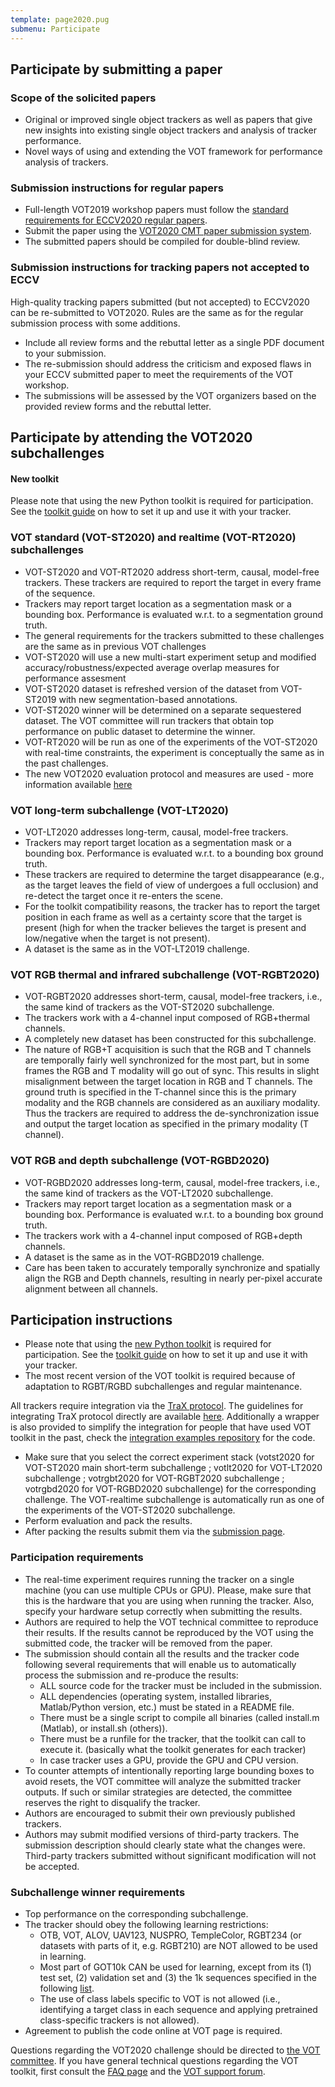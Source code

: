 ```yaml
---
template: page2020.pug
submenu: Participate
---
```


## Participate by submitting a paper

### Scope of the solicited papers

 * Original or improved single object trackers as well as papers that give new insights into existing single object trackers and analysis of tracker performance.
 * Novel ways of using and extending the VOT framework for performance analysis of trackers.

### Submission instructions for regular papers

 * Full-length VOT2019 workshop papers must follow the [standard requirements for ECCV2020 regular papers](https://eccv2020.eu/author-instructions/).
 * Submit the paper using the [VOT2020 CMT paper submission system](https://cmt3.research.microsoft.com/VOT2020).
 * The submitted papers should be compiled for double-blind review.

### Submission instructions for tracking papers not accepted to ECCV

High-quality tracking papers submitted (but not accepted) to ECCV2020 can be re-submitted to VOT2020. Rules are the same as for the regular submission process with some additions.

 * Include all review forms and the rebuttal letter as a single PDF document to your submission.
 * The re-submission should address the criticism and exposed flaws in your ECCV submitted paper to meet the requirements of the VOT workshop.
 * The submissions will be assessed by the VOT organizers based on the provided review forms and the rebuttal letter.

## Participate by attending the VOT2020 subchallenges

<div class="alert alert-info" role="alert">
<div class="icon-left"><i class="glyphicon glyphicon-exclamation-sign hugeicon"></i> </div>
<h4>New toolkit </h4>

Please note that using the new Python toolkit is required for participation. See the [toolkit guide](/howto/tutorial_python.html) on how to set it up and use it with your tracker.
</div>



### VOT standard (VOT-ST2020) and realtime (VOT-RT2020) subchallenges
 * VOT-ST2020 and VOT-RT2020 address short-term, causal, model-free trackers. These trackers are required to report the target in every frame of the sequence.
 * Trackers may report target location as a segmentation mask or a bounding box. Performance is evaluated w.r.t. to a segmentation ground truth.
 * The general requirements for the trackers submitted to these challenges are the same as in previous VOT challenges
 * VOT-ST2020 will use a new multi-start experiment setup and modified accuracy/robustness/expected average overlap measures for performance assesment
 * VOT-ST2020 dataset is refreshed version of the dataset from VOT-ST2019 with new segmentation-based annotations.
 * VOT-ST2020 winner will be determined on a separate sequestered dataset. The VOT committee will run trackers that obtain top performance on public dataset to determine the winner.
 * VOT-RT2020 will be run as one of the experiments of the VOT-ST2020 with real-time constraints, the experiment is conceptually the same as in the past challenges.
 * The new VOT2020 evaluation protocol and measures are used - more information available [here](https://data.votchallenge.net/vot2020/vot-2020-protocol.pdf)

###  VOT long-term subchallenge (VOT-LT2020)

 * VOT-LT2020 addresses long-term, causal, model-free trackers.
 * Trackers may report target location as a segmentation mask or a bounding box. Performance is evaluated w.r.t. to a bounding box ground truth.
 * These trackers are required to determine the target disappearance (e.g., as the target leaves the field of view of undergoes a full occlusion) and re-detect the target once it re-enters the scene.
 * For the toolkit compatibility reasons, the tracker has to report the target position in each frame as well as a certainty score that the target is present (high for when the tracker believes the target is present and low/negative when the target is not present).
 * A dataset is the same as in the VOT-LT2019 challenge.

###  VOT RGB thermal and infrared subchallenge (VOT-RGBT2020)

 * VOT-RGBT2020 addresses short-term, causal, model-free trackers, i.e., the same kind of trackers as the VOT-ST2020 subchallenge.
 * The trackers work with a 4-channel input composed of RGB+thermal channels.
 * A completely new dataset has been constructed for this subchallenge.
 * The nature of RGB+T acquisition is such that the RGB and T channels are temporally fairly well synchronized for the most part, but in some frames the RGB and T modality will go out of sync. This results in slight misalignment between the target location in RGB and T channels. The ground truth is specified in the T-channel since this is the primary modality and the RGB channels are considered as an auxiliary modality. Thus the trackers are required to address the de-synchronization issue and output the target location as specified in the primary modality (T  channel).

###  VOT RGB and depth subchallenge (VOT-RGBD2020)

 * VOT-RGBD2020 addresses long-term, causal, model-free trackers, i.e., the same kind of trackers as the VOT-LT2020 subchallenge.
 * Trackers may report target location as a segmentation mask or a bounding box. Performance is evaluated w.r.t. to a bounding box ground truth.
 * The trackers work with a 4-channel input composed of RGB+depth channels.
 * A dataset is the same as in the VOT-RGBD2019 challenge.
 * Care has been taken to accurately temporally synchronize and spatially align the RGB and Depth channels, resulting in nearly per-pixel accurate alignment between all channels.

## Participation instructions

 * Please note that using the [new Python toolkit]() is required for participation. See the [toolkit guide](/howto/tutorial_python.html) on how to set it up and use it with your tracker.
 * The most recent version of the VOT toolkit is required because of adaptation to RGBT/RGBD subchallenges and regular maintenance.

All trackers require integration via the [TraX protocol](https://github.com/votchallenge/trax). The guidelines for integrating TraX protocol directly are available [here](https://trax.readthedocs.io/en/latest/tutorials.html). Additionally a wrapper is also provided to simplify the integration for people that have used VOT toolkit in the past, check the [integration examples repository](https://github.com/votchallenge/integration) for the code.

 * Make sure that you select the correct experiment stack (votst2020 for VOT-ST2020 main short-term subchallenge ; votlt2020 for VOT-LT2020 subchallenge ; votrgbt2020 for VOT-RGBT2020 subchallenge ; votrgbd2020 for VOT-RGBD2020 subchallenge) for the corresponding challenge. The VOT-realtime subchallenge is automatically run as one of the experiments of the VOT-ST2020 subchallenge.
 * Perform evaluation and pack the results.
 * After packing the results submit them via the [submission page](https://submit.votchallenge.net).

### Participation requirements

 * The real-time experiment requires running the tracker on a single machine (you can use multiple CPUs or GPU). Please, make sure that this is the hardware that you are using when running the tracker. Also, specify your hardware setup correctly when submitting the results.
 * Authors are required to help the VOT technical committee to reproduce their results. If the results cannot be reproduced by the VOT using the submitted code, the tracker will be removed from the paper.
 * The submission should contain all the results and the tracker code following several requirements that will enable us to automatically process the submission and re-produce the results:
   * ALL source code for the tracker must be included in the submission.
   * ALL dependencies (operating system, installed libraries, Matlab/Python version, etc.) must be stated in a README file.
   * There must be a single script to compile all binaries (called install.m (Matlab), or install.sh (others)).
   * There must be a runfile for the tracker, that the toolkit can call to execute it. (basically what the toolkit generates for each tracker)
   * In case tracker uses a GPU, provide the GPU and CPU version.
 * To counter attempts of intentionally reporting large bounding boxes to avoid resets, the VOT committee will analyze the submitted tracker outputs. If such or similar strategies are detected, the committee reserves the right to disqualify the tracker.
 * Authors are encouraged to submit their own previously published trackers.
 * Authors may submit modified versions of third-party trackers. The submission description should clearly state what the changes were. Third-party trackers submitted without significant modification will not be accepted.

### Subchallenge winner requirements

 * Top performance on the corresponding subchallenge.
 * The tracker should obey the following learning restrictions:
	* OTB, VOT, ALOV, UAV123, NUSPRO, TempleColor, RGBT234 (or datasets with parts of it, e.g. RGBT210) are NOT allowed to be used in learning.
	* Most part of GOT10k CAN be used for learning, except from its (1) test set, (2) validation set and (3) the 1k sequences specified in the following [list](res/list0_prohibited_1000.txt).
	* The use of class labels specific to VOT is not allowed (i.e., identifying a target class in each sequence and applying pretrained class-specific trackers is not allowed).
 * Agreement to publish the code online at VOT page is required.


Questions regarding the VOT2020 challenge should be directed to <a href="mailto:gustavojavier.fernandez@ait.ac.at;matej.kristan@fri.uni-lj.si?subject=VOT2020 question">the VOT committee</a>. If you have general technical questions regarding the VOT toolkit, first consult the [FAQ page](/howto/faq.html) and the [VOT support forum](https://groups.google.com/forum/?hl=en#!forum/votchallenge-help).

